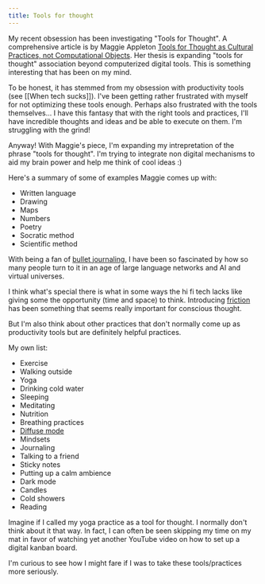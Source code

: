 ```yaml
---
title: Tools for thought
---
```



My recent obsession has been investigating "Tools for Thought". A comprehensive article is by Maggie Appleton [Tools for Thought as Cultural Practices, not Computational Objects](https://maggieappleton.com/tools-for-thought). Her thesis is expanding "tools for thought" association beyond computerized digital tools. This is something interesting that has been on my mind. 

To be honest, it has stemmed from my obsession with productivity tools (see [[When tech sucks]]). I've been getting rather frustrated with myself for not optimizing these tools enough. Perhaps also frustrated with the tools themselves... I have this fantasy that with the right tools and practices, I'll have incredible thoughts and ideas and be able to execute on them. I'm struggling with the grind! 

Anyway! With Maggie's piece, I'm expanding my intrepretation of the phrase "tools for thought". I'm trying to integrate non digital mechanisms to aid my brain power and help me think of cool ideas :) 

Here's a summary of some of examples Maggie comes up with: 
- Written language
- Drawing
- Maps
- Numbers
- Poetry
- Socratic method
- Scientific method

With being a fan of [bullet journaling](https://bulletjournal.com/), I have been so fascinated by how so many people turn to it in an age of large language networks and AI and virtual universes. 

I think what's special there is what in some ways the hi fi tech lacks like giving some the opportunity (time and space) to think. Introducing [friction](https://alltechishuman.org/hx-human-experience-report) has been something that seems really important for conscious thought. 

But I'm also think about other practices that don't normally come up as productivity tools but are definitely helpful practices. 

My own list: 
- Exercise 
- Walking outside
- Yoga
- Drinking cold water
- Sleeping 
- Meditating
- Nutrition
- Breathing practices 
- [Diffuse mode](https://www.youtube.com/watch?v=dzjsk5e7srI)
- Mindsets 
- Journaling 
- Talking to a friend
- Sticky notes
- Putting up a calm ambience
- Dark mode
- Candles
- Cold showers
- Reading

Imagine if I called my yoga practice as a tool for thought. I normally don't think about it that way. In fact, I can often be seen skipping my time on my mat in favor of watching yet another YouTube video on how to set up a digital kanban board. 

I'm curious to see how I might fare if I was to take these tools/practices more seriously. 


